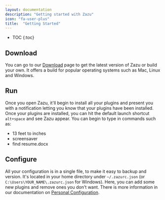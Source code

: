 ```yaml
---
layout: documentation
description: "Getting started with Zazu"
icon: "fa-user-plus"
title:  "Getting Started"
---
```


* TOC
{:toc}

## Download

You can go to our [Download](/download/) page to get the latest version of Zazu
or build your own. It offers a build for popular operating systems such as Mac,
Linux and Windows.

## Run

Once you open Zazu, it'll begin to install all your plugins and present you with
a notification letting you know that your plugins have been installed. Once your
plugins are installed, you can hit the default launch shortcut `alt+space` and
see Zazu appear. You can begin to type in commands such as:

* 13 feet to inches
* screensaver
* find resume.docx

## Configure

All your configuration is in a single file, to make it easy to backup and
version. It's located in your home directory under `~/.zazurc.json` (or
`C:\Users\YOUR_NAME\.zazurc.json` for Windows). Here, you can add some new
plugins and remove ones you don't want. There is more information in our
documentation on [Personal Configuration](/documentation/configuration/).

